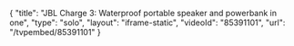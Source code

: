 {
    "title": "JBL Charge 3: Waterproof portable speaker and powerbank in one",
    "type": "solo",
    "layout": "iframe-static",
    "videoId": "85391101",
    "url": "\/tvpembed\/85391101"
}